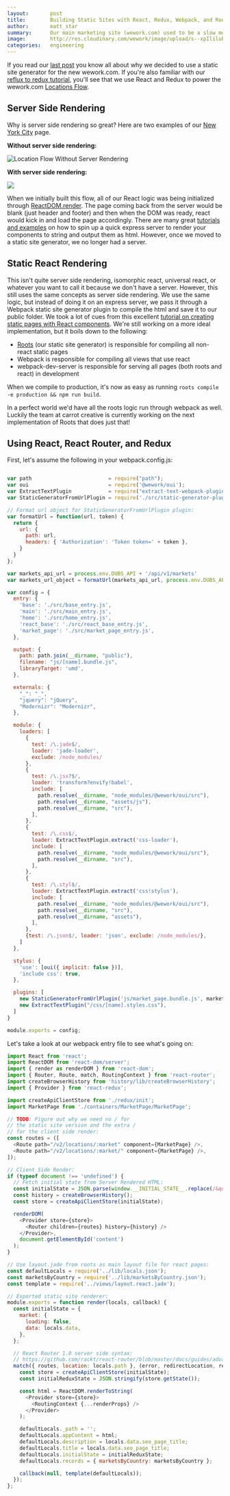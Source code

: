 ```yaml
---
layout:       post
title:        Building Static Sites with React, Redux, Webpack, and Roots
author:       matt_star
summary:      Our main marketing site (wework.com) used to be a slow monolithic Rails app. This is how we converted it to use Roots, React, and Webpack and decreased our page load speed by over 50%.
image:        http://res.cloudinary.com/wework/image/upload/s--xpIlilub--/c_scale,q_jpegmini:1,w_1000/v1443207604/engineering/shutterstock_294201896.jpg
categories:   engineering
---
```


If you read our [last post](http://engineering.wework.com/engineering/2015/12/08/why-wework-com-uses-a-static-generator-and-why-you-should-too/) you know all about why we decided to use a static site generator for the new wework.com. If you're also familiar with our [reflux to redux tutorial](http://engineering.wework.com/process/2015/10/01/react-reflux-to-redux/), you'll see that we use React and Redux to power the wework.com [Locations Flow](https://www.wework.com/locations/new-york-city/).

## Server Side Rendering

Why is server side rendering so great? Here are two examples of our [New York City](https://www.wework.com/v2/locations/new-york-city/) page.

**Without server side rendering:**

![Location Flow Without Server Rendering](http://res.cloudinary.com/wework/image/upload/s--h0Dj3ybV--/c_scale,fl_progressive,q_jpegmini,w_1000/v1449600122/engineering/Screen_Shot_2015-12-08_at_1.37.19_PM.jpg)

**With server side rendering:**

![](http://res.cloudinary.com/wework/image/upload/s--AxqGjxt---/c_scale,fl_progressive,q_jpegmini,w_1000/v1449600397/engineering/Screen_Shot_2015-12-08_at_1.45.52_PM.jpg)

When we initially built this flow, all of our React logic was being initialized through [ReactDOM.render](https://facebook.github.io/react/docs/top-level-api.html#reactdom.render). The page coming back from the server would be blank (just header and footer) and then when the DOM was ready, react would kick in and load the page accordingly. There are many great [tutorials and examples](https://github.com/DavidWells/isomorphic-react-example#other-isomorphic-tutorials--resources) on how to spin up a quick express server to render your components to string and output them as html. However, once we moved to a static site generator, we no longer had a server.

## Static React Rendering

This isn't quite server side rendering, isomorphic react, universal react, or whatever you want to call it because we don't have a server. However, this still uses the same concepts as server side rendering. We use the same logic, but instead of doing it on an express server, we pass it through a Webpack static site generator plugin to compile the html and save it to our public folder. We took a lot of cues from this excellent [tutorial on creating static pages with React components](http://jxnblk.com/writing/posts/static-site-generation-with-react-and-webpack/). We're still working on a more ideal implementation, but it boils down to the following:

* [Roots](http://roots.cx/) (our static site generator) is responsible for compiling all non-react static pages
* Webpack is responsible for compiling all views that use react
* webpack-dev-server is responsible for serving all pages (both roots and react) in development

When we compile to production, it's now as easy as running `roots compile -e production && npm run build`.

In a perfect world we'd have all the roots logic run through webpack as well. Luckily the team at carrot creative is currently working on the next implementation of Roots that does just that!


## Using React, React Router, and Redux

First, let's assume the following in your webpack.config.js:

```js

var path                         = require("path");
var oui                          = require('@wework/oui');
var ExtractTextPlugin            = require("extract-text-webpack-plugin");
var StaticGeneratorFromUrlPlugin = require('./src/static-generator-plugin.js');

// Format url object for StaticGeneratorFromUrlPlugin plugin:
var formatUrl = function(url, token) {
  return {
    url: {
      path: url,
      headers: { 'Authorization': 'Token token=' + token },
    }
  }
};

var markets_api_url = process.env.DUBS_API + '/api/v1/markets'
var markets_url_object = formatUrl(markets_api_url, process.env.DUBS_API_TOKEN)

var config = {
  entry: {
    'base': './src/base_entry.js',
    'main': './src/main_entry.js',
    'home': './src/home_entry.js',
    'react_base': './src/react_base_entry.js',
    'market_page': './src/market_page_entry.js',
  },

  output: {
    path: path.join(__dirname, "public"),
    filename: "js/[name].bundle.js",
    libraryTarget: 'umd',
  },

  externals: {
    "_": "_",
    "jquery": "jQuery",
    "Modernizr": "Modernizr",
  },

  module: {
    loaders: [
      {
        test: /\.jade$/,
        loader: 'jade-loader',
        exclude: /node_modules/
      },
      {
        test: /\.jsx?$/,
        loader: 'transform?envify!babel',
        include: [
          path.resolve(__dirname, "node_modules/@wework/oui/src"),
          path.resolve(__dirname, "assets/js"),
          path.resolve(__dirname, "src"),
        ],
      },
      {
        test: /\.css$/,
        loader: ExtractTextPlugin.extract('css-loader'),
        include: [
          path.resolve(__dirname, "node_modules/@wework/oui/src"),
          path.resolve(__dirname, "src"),
        ],
      },
      {
        test: /\.styl$/,
        loader: ExtractTextPlugin.extract('css!stylus'),
        include: [
          path.resolve(__dirname, "node_modules/@wework/oui/src"),
          path.resolve(__dirname, "src"),
          path.resolve(__dirname, "assets"),
        ],
      },
      {test: /\.json$/, loader: 'json', exclude: /node_modules/},
    ]
  },

  stylus: {
    'use': [oui({ implicit: false })],
    'include css': true,
  },

  plugins: [
    new StaticGeneratorFromUrlPlugin('js/market_page.bundle.js', markets_url_object),
    new ExtractTextPlugin("/css/[name].styles.css"),
  ]
}

module.exports = config;

```

Let's take a look at our webpack entry file to see what's going on:

```js
import React from 'react';
import ReactDOM from 'react-dom/server';
import { render as renderDOM } from 'react-dom';
import { Router, Route, match, RoutingContext } from 'react-router';
import createBrowserHistory from 'history/lib/createBrowserHistory';
import { Provider } from 'react-redux';

import createApiClientStore from './redux/init';
import MarketPage from './containers/MarketPage/MarketPage';

// TODO: Figure out why we need no / for
// the static site version and the extra /
// for the client side render:
const routes = ([
  <Route path="/v2/locations/:market" component={MarketPage} />,
  <Route path="/v2/locations/:market/" component={MarketPage} />,
]);

// Client Side Render:
if (typeof document !== 'undefined') {
  // Fetch initial state from Server Rendered HTML:
  const initialState = JSON.parse(window.__INITIAL_STATE__.replace(/&quot;/g, '"'));
  const history = createBrowserHistory();
  const store = createApiClientStore(initialState);

  renderDOM(
    <Provider store={store}>
      <Router children={routes} history={history} />
    </Provider>,
    document.getElementById('content')
  );
}

// Use layout.jade from roots as main layout file for react pages:
const defaultLocals = require('../lib/locals.json');
const marketsByCountry = require('../lib/marketsByCountry.json');
const template = require('../views/layout.react.jade');

// Exported static site renderer:
module.exports = function render(locals, callback) {
  const initialState = {
    market: {
      loading: false,
      data: locals.data,
    },
  };

  // React Router 1.0 server side syntax:
  // https://github.com/rackt/react-router/blob/master/docs/guides/advanced/ServerRendering.md
  match({ routes, location: locals.path }, (error, redirectLocation, renderProps) => {
    const store = createApiClientStore(initialState);
    const initialReduxState = JSON.stringify(store.getState());

    const html = ReactDOM.renderToString(
      <Provider store={store}>
        <RoutingContext {...renderProps} />
      </Provider>
    );

    defaultLocals._path = '';
    defaultLocals.appContent = html;
    defaultLocals.description = locals.data.seo_page_title;
    defaultLocals.title = locals.data.seo_page_title;
    defaultLocals.initialState = initialReduxState;
    defaultLocals.records = { marketsByCountry: marketsByCountry };

    callback(null, template(defaultLocals));
  });
};

```












